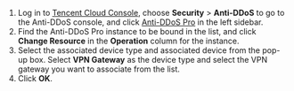 1. Log in to [Tencent Cloud Console](https://console.cloud.tencent.com/), choose **Security** > **Anti-DDoS** to go to the Anti-DDoS console, and click [Anti-DDoS Pro](https://console.cloud.tencent.com/dayu/bgp_v2/list/sp) in the left sidebar.
2. Find the Anti-DDoS Pro instance to be bound in the list, and click **Change Resource** in the **Operation** column for the instance.
3. Select the associated device type and associated device from the pop-up box. Select **VPN Gateway** as the device type and select the VPN gateway you want to associate from the list.
4. Click **OK**.
